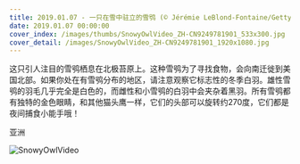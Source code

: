 ```yaml
---
title: 2019.01.07 - 一只在雪中驻立的雪鸮 (© Jérémie LeBlond-Fontaine/Getty Images)
date: 2019.01.07 00:00:00
cover_index: /images/thumbs/SnowyOwlVideo_ZH-CN9249781901_533x300.jpg
cover_detail: /images/SnowyOwlVideo_ZH-CN9249781901_1920x1080.jpg
---
```


这只引人注目的雪鸮栖息在北极苔原上。这种雪鸮为了寻找食物，会向南迁徙到美国北部。如果你处在有雪鸮分布的地区，请注意观察它标志性的冬季白羽。雄性雪鸮的羽毛几乎完全是白色的，而雌性和小雪鸮的白羽中会夹杂着黑羽。所有雪鸮都有独特的金色眼睛，和其他猫头鹰一样，它们的头部可以旋转约270度，它们都是夜间捕食小能手哦！

亚洲

![SnowyOwlVideo](/images/SnowyOwlVideo_ZH-CN9249781901_1920x1080.jpg)
